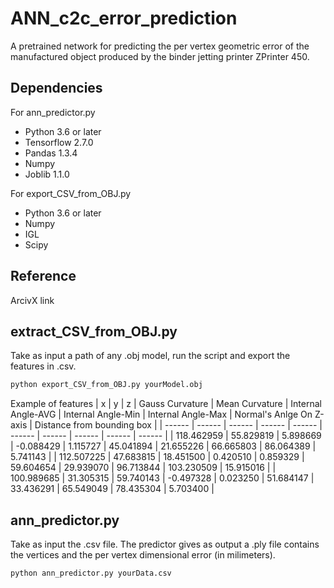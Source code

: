 # ANN_c2c_error_prediction

A pretrained network for predicting the per vertex geometric error of the manufactured object produced by the binder jetting printer ZPrinter 450. 

## Dependencies

For ann_predictor.py
- Python 3.6 or later
- Tensorflow 2.7.0
- Pandas 1.3.4
- Numpy
- Joblib 1.1.0

For export_CSV_from_OBJ.py
- Python 3.6 or later
- Numpy
- IGL
- Scipy


## Reference

ArcivX link

## extract_CSV_from_OBJ.py

Take as input a path of any .obj model, run the script and export the features in .csv.

```sh
python export_CSV_from_OBJ.py yourModel.obj
```
Example of features
| x | y | z | Gauss Curvature | Mean Curvature | Internal Angle-AVG | Internal Angle-Min | Internal Angle-Max | Normal's Anlge On Z-axis |  Distance from bounding box |
| ------ | ------ | ------ | ------ | ------ | ------ | ------ | ------ | ------ | ------ |
| 118.462959 | 55.829819 | 5.898669 | -0.088429 | 1.115727 | 45.041894 | 21.655226 | 66.665803 | 86.064389 | 5.741143 |
| 112.507225 | 47.683815 | 18.451500 | 0.420510 | 0.859329 | 59.604654 | 29.939070 | 96.713844 | 103.230509 | 15.915016 |
| 100.989685 | 31.305315 | 59.740143 | -0.497328 | 0.023250 | 51.684147 | 33.436291 | 65.549049 | 78.435304 | 5.703400 |

## ann_predictor.py

Take as input the .csv file. The predictor gives as output a .ply file contains the vertices and the per vertex dimensional error (in milimeters). 

```sh
python ann_predictor.py yourData.csv
```
